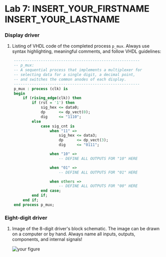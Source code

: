 # Lab 7: INSERT_YOUR_FIRSTNAME INSERT_YOUR_LASTNAME

### Display driver

1. Listing of VHDL code of the completed process `p_mux`. Always use syntax highlighting, meaningful comments, and follow VHDL guidelines:

```vhdl
    --------------------------------------------------------
    -- p_mux:
    -- A sequential process that implements a multiplexer for
    -- selecting data for a single digit, a decimal point,
    -- and switches the common anodes of each display.
    --------------------------------------------------------
    p_mux : process (clk) is
    begin
        if (rising_edge(clk)) then
            if (rst = '1') then
                sig_hex <= data0;
                dp      <= dp_vect(0);
                dig     <= "1110";
            else
                case sig_cnt is
                    when "11" =>
                        sig_hex <= data3;
                        dp      <= dp_vect(3);
                        dig     <= "0111";

                    when "10" =>
                        -- DEFINE ALL OUTPUTS FOR "10" HERE

                    when "01" =>
                        -- DEFINE ALL OUTPUTS FOR "01" HERE

                    when others =>
                        -- DEFINE ALL OUTPUTS FOR "00" HERE
                end case;
            end if;
        end if;
    end process p_mux;
```

### Eight-digit driver

1. Image of the 8-digit driver's block schematic. The image can be drawn on a computer or by hand. Always name all inputs, outputs, components, and internal signals!

   ![your figure]()
